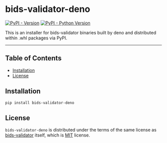 # bids-validator-deno

[![PyPI - Version](https://img.shields.io/pypi/v/bids-validator-deno.svg)](https://pypi.org/project/bids-validator-deno)
[![PyPI - Python Version](https://img.shields.io/pypi/pyversions/bids-validator-deno.svg)](https://pypi.org/project/bids-validator-deno)

This is an installer for bids-validator binaries built by deno and distributed within .whl packages via PyPI.

-----

## Table of Contents

- [Installation](#installation)
- [License](#license)

## Installation

```console
pip install bids-validator-deno
```

## License

`bids-validator-deno` is distributed under the terms of the same license as 
[bids-validator](https://github.com/bids-standard/bids-validator?tab=readme-ov-file) itself, 
which is [MIT](https://spdx.org/licenses/MIT.html) license.
